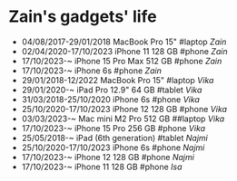 # Zain's gadgets' life

- 04/08/2017-29/01/2018 MacBook Pro 15" #laptop _Zain_
- 02/04/2020-17/10/2023 iPhone 11 128 GB #phone _Zain_
- 17/10/2023-~ iPhone 15 Pro Max 512 GB #phone _Zain_
- 17/10/2023-~ iPhone 6s #phone _Zain_
- 29/01/2018-12/2022 MacBook Pro 15" #laptop _Vika_
- 29/01/2020-~ iPad Pro 12.9" 64 GB #tablet _Vika_
- 31/03/2018-25/10/2020 iPhone 6s #phone _Vika_
- 25/10/2020-17/10/2023 iPhone 12 128 GB #phone _Vika_
- 03/03/2023-~ Mac mini M2 Pro 512 GB ##laptop _Vika_
- 17/10/2023-~ iPhone 15 Pro 256 GB #phone _Vika_
- 25/05/2018-~ iPad (6th generation) #tablet _Najmi_
- 25/10/2020-17/10/2023 iPhone 6s #phone _Najmi_
- 17/10/2023-~ iPhone 12 128 GB #phone _Najmi_
- 17/10/2023-~ iPhone 11 128 GB #phone _Isa_
